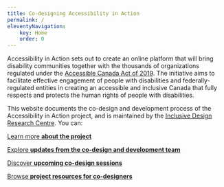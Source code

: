 ```yaml
---
title: Co-designing Accessibility in Action
permalink: /
eleventyNavigation:
    key: Home
    order: 0
---
```

Accessibility in Action sets out to create an online platform that will bring disability communities together with the
thousands of organizations regulated under the [Accessible Canada Act of
2019](https://www.canada.ca/en/employment-social-development/programs/accessible-canada.html). The initiative aims to
facilitate effective engagement of people with disabilities and federally-regulated entities in creating an accessible
and inclusive Canada that fully respects and protects the human rights of people with disabilities.

This website documents the co-design and development process of the Accessibility in Action project, and is maintained
by the [Inclusive Design Research Centre](https://idrc.ocadu.ca/). You can:

[Learn more **about the project**](https://irisinstitute.ca/priority_area/accessible-inclusive-supports-services/)

[Explore **updates from the co-design and development team**](/updates/)

[Discover **upcoming co-design sessions**](/events/)

[Browse **project resources for co-designers**](/resources/)
